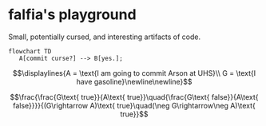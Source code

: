 # falfia's playground

Small, potentially cursed, and interesting artifacts of code.

```mermaid
flowchart TD
   A[commit curse?] --> B[yes.];
```

```math
\displaylines{A = \text{I am going to commit Arson at UHS}\\ G = \text{I have gasoline}\newline\newline}
```
```math
\frac{\frac{G\text{ true}}{A\text{ true}}\quad{\frac{G\text{ false}}{A\text{ false}}}}{(G\rightarrow A)\text{ true}\quad(\neg G\rightarrow\neg A)\text{ true}}
```
